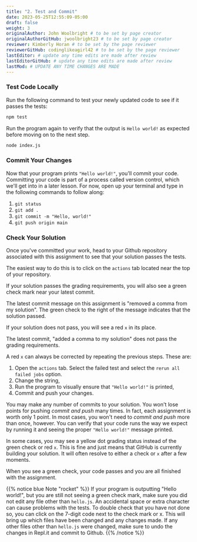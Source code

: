 ```yaml
---
title: "2. Test and Commit"
date: 2023-05-25T12:55:09-05:00
draft: false
weight: 3
originalAuthor: John Woolbright # to be set by page creator
originalAuthorGitHub: jwoolbright23 # to be set by page creator
reviewer: Kimberly Horan # to be set by the page reviewer
reviewerGitHub: codinglikeagirl42 # to be set by the page reviewer
lastEditor: # update any time edits are made after review
lastEditorGitHub: # update any time edits are made after review
lastMod: # UPDATE ANY TIME CHANGES ARE MADE
---
```


### Test Code Locally

Run the following command to test your newly updated code to see if it passes the tests:

```bash
npm test
```

Run the program again to verify that the output is `Hello world!` as expected before moving on to the next step.

```bash
node index.js
```

### Commit Your Changes

Now that your program prints `"Hello world!"`, you'll commit your code. Committing your code is part of a process called version control, which we'll get into in a later lesson. For now, open up your terminal and type in the following commands to follow along:

1. `git status`
1. `git add .`
1. `git commit -m "Hello, world!"`
1. `git push origin main`

### Check Your Solution

Once you've committed your work, head to your Github repository associated with this assignment to see that your solution passes the tests.

The easiest way to do this is to click on the `actions` tab located near the top of your repository.

If your solution passes the grading requirements, you will also see a green check mark near your latest commit.

The latest commit message on this assignment is "removed a comma from my solution". The green check to the right of the message indicates that the solution passed.

If your solution does not pass, you will see a red `x` in its place.

The latest commit, "added a comma to my solution" does not pass the grading requirements.

A red `x` can always be corrected by repeating the previous steps. These are:

1. Open the `actions` tab. Select the failed test and select the `rerun all failed jobs` option.
1. Change the string,
1. Run the program to visually ensure that `"Hello world!"` is printed,
1. Commit and push your changes.

You may make any number of commits to your solution. You won't lose points for pushing *commit and push* many times. In fact, each assignment is worth only 1 point. In most cases, you won't need to *commit and push* more than once, however. You can verify that your code runs the way we expect by running it and seeing the proper `"Hello world!"` message printed.

In some cases, you may see a yellow dot grading status instead of the green check or red `x`. This is fine and just means that GitHub is currently building your solution. It will often resolve to either a check or `x` after a few moments.

When you see a green check, your code passes and you are all finished with the assignment.

{{% notice blue Note "rocket" %}}
If your program is outputting "Hello world!", but you are still not seeing a green check mark, make sure you did not edit any file other than `hello.js`. An accidental space or extra character can cause problems with the tests. To double check that you have not done so, you can click on the 7-digit code next to the check mark or x. This will bring up which files have been changed and any changes made. If any other files other than `hello.js` were changed, make sure to undo the changes in Repl.it and commit to Github.
{{% /notice %}}
